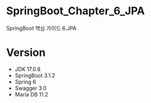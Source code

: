 # SpringBoot_Chapter_6_JPA
SpringBoot 핵심 가이드 6.JPA

# Version
- JDK 17.0.8
- SpringBoot 3.1.2
- Spring 6
- Swagger 3.0
- Maria DB 11.2
